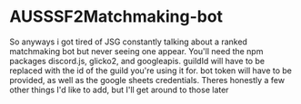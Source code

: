 # AUSSSF2Matchmaking-bot
So anyways i got tired of JSG constantly talking about a ranked matchmaking bot but never seeing one appear. 
You'll need the npm packages discord.js, glicko2, and googleapis.
guildId will have to be replaced with the id of the guild you're using it for.
bot token will have to be provided, as well as the google sheets credentials.
Theres honestly a few other things I'd like to add, but I'll get around to those later
